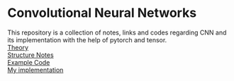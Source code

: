 # Convolutional Neural Networks

This repository is a collection of notes, links and codes regarding CNN and its implementation with the help of pytorch and tensor.
<br>
[Theory](https://github.com/Artixis/CNN/blob/main/markdown%20files/Theory%2Cmd)
<br>
[Structure Notes]()
<br>
[Example Code]()
<br>
[My implementation]()


